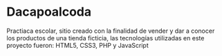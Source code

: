 # Dacapoalcoda
Practiaca escolar, sitio creado con la finalidad de vender y dar a conocer los productos de una tienda ficticia, las tecnologías utilizadas en este proyecto fueron: HTML5, CSS3, PHP y JavaScript
